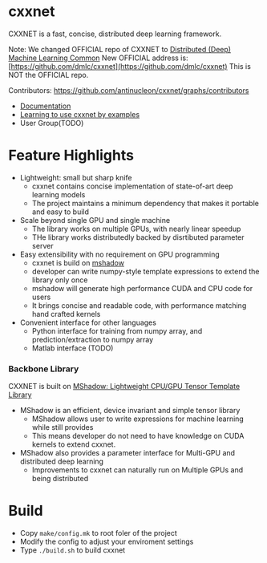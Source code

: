 cxxnet
======

CXXNET is a fast, concise, distributed deep learning framework.

Note: We changed OFFICIAL repo of CXXNET to [Distributed (Deep) Machine Learning Common](https://github.com/dmlc)
New OFFICIAL address is: [https://github.com/dmlc/cxxnet](https://github.com/dmlc/cxxnet)
This is NOT the OFFICIAL repo.

Contributors: https://github.com/antinucleon/cxxnet/graphs/contributors

* [Documentation](doc)
* [Learning to use cxxnet by examples](example)
* User Group(TODO)

Feature Highlights
=====
* Lightweight: small but sharp knife
  - cxxnet contains concise implementation of state-of-art deep learning models
  - The project maintains a minimum dependency that makes it portable and easy to build
* Scale beyond single GPU and single machine
  - The library works on multiple GPUs, with nearly linear speedup
  - THe library works distributedly backed by disrtibuted parameter server
* Easy extensibility with no requirement on GPU programming
  - cxxnet is build on [mshadow](#backbone-library)
  - developer can write numpy-style template expressions to extend the library only once
  - mshadow will generate high performance CUDA and CPU code for users
  - It brings concise and readable code, with performance matching hand crafted kernels
* Convenient interface for other languages
  - Python interface for training from numpy array, and prediction/extraction to numpy array
  - Matlab interface (TODO)

### Backbone Library
CXXNET is built on [MShadow: Lightweight CPU/GPU Tensor Template Library](https://github.com/tqchen/mshadow)
* MShadow is an efficient, device invariant and simple tensor library
  - MShadow allows user to write expressions for machine learning while still provides
  - This means developer do not need to have knowledge on CUDA kernels to extend cxxnet.
* MShadow also provides a parameter interface for Multi-GPU and distributed deep learning
  - Improvements to cxxnet can naturally run on Multiple GPUs and being distributed

Build
=====
* Copy ```make/config.mk``` to root foler of the project
* Modify the config to adjust your enviroment settings
* Type ```./build.sh``` to build cxxnet
